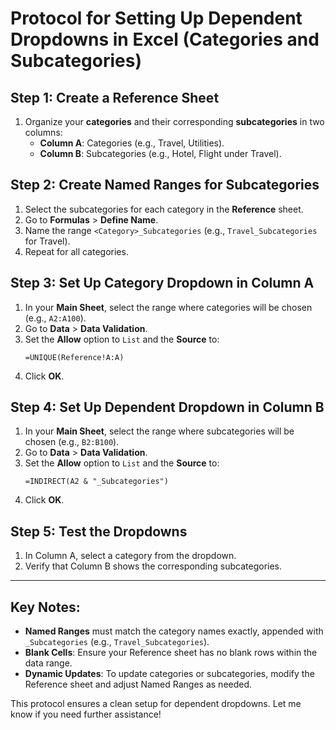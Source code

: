 
# Protocol for Setting Up Dependent Dropdowns in Excel (Categories and Subcategories)

## Step 1: Create a Reference Sheet
1. Organize your **categories** and their corresponding **subcategories** in two columns:
   - **Column A**: Categories (e.g., Travel, Utilities).
   - **Column B**: Subcategories (e.g., Hotel, Flight under Travel).

## Step 2: Create Named Ranges for Subcategories
1. Select the subcategories for each category in the **Reference** sheet.
2. Go to **Formulas** > **Define Name**.
3. Name the range `<Category>_Subcategories` (e.g., `Travel_Subcategories` for Travel).
4. Repeat for all categories.

## Step 3: Set Up Category Dropdown in Column A
1. In your **Main Sheet**, select the range where categories will be chosen (e.g., `A2:A100`).
2. Go to **Data** > **Data Validation**.
3. Set the **Allow** option to `List` and the **Source** to:
   ```excel
   =UNIQUE(Reference!A:A)
   ```
4. Click **OK**.

## Step 4: Set Up Dependent Dropdown in Column B
1. In your **Main Sheet**, select the range where subcategories will be chosen (e.g., `B2:B100`).
2. Go to **Data** > **Data Validation**.
3. Set the **Allow** option to `List` and the **Source** to:
   ```excel
   =INDIRECT(A2 & "_Subcategories")
   ```
4. Click **OK**.

## Step 5: Test the Dropdowns
1. In Column A, select a category from the dropdown.
2. Verify that Column B shows the corresponding subcategories.

---

## Key Notes:
- **Named Ranges** must match the category names exactly, appended with `_Subcategories` (e.g., `Travel_Subcategories`).
- **Blank Cells**: Ensure your Reference sheet has no blank rows within the data range.
- **Dynamic Updates**: To update categories or subcategories, modify the Reference sheet and adjust Named Ranges as needed.

This protocol ensures a clean setup for dependent dropdowns. Let me know if you need further assistance!
